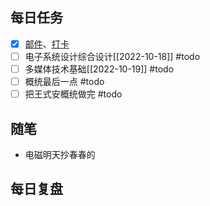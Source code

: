 
## 每日任务
- [x] [邮件](https://email.ustc.edu.cn/coremail/)、[打卡](https://weixine.ustc.edu.cn/2020/login)
- [ ] 电子系统设计综合设计[[2022-10-18]] #todo
- [ ] 多媒体技术基础[[2022-10-19]] #todo
- [ ] 概统最后一点 #todo 
- [ ] 把王式安概统做完 #todo 
## 随笔
- 电磁明天抄春春的
## 每日复盘
